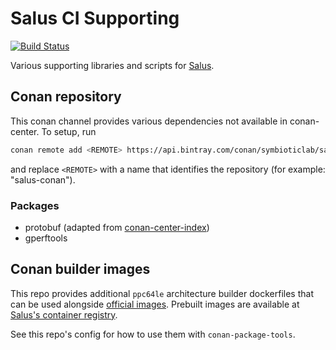 # Salus CI Supporting

[![Build Status](https://travis-ci.com/Aetf/salus-ci.svg?branch=master)](travis-ci)

Various supporting libraries and scripts for [Salus](https://github.com/SymbioticLab/Salus).

## Conan repository

This conan channel provides various dependencies not available in conan-center.
To setup, run

```bash
conan remote add <REMOTE> https://api.bintray.com/conan/symbioticlab/salus-conan
```

and replace `<REMOTE>` with a name that identifies the repository (for example: "salus-conan").

### Packages

- protobuf (adapted from [conan-center-index](https://github.com/conan-io/conan-center-index))
- gperftools

## Conan builder images

This repo provides additional `ppc64le` architecture builder dockerfiles that can be used alongside
[official images](https://github.com/conan-io/conan-docker-tools).
Prebuilt images are available at [Salus's container
registry](https://gitlab.com/Salus/Salus/container_registry
).

See this repo's config for how to use them
with `conan-package-tools`.

[travis-ci]: https://travis-ci.com/Aetf/salus-ci
